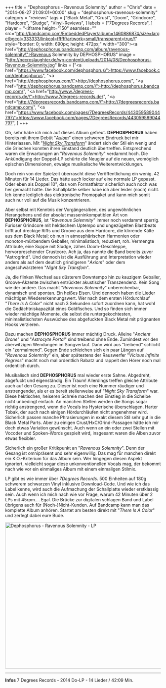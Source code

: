 +++
title = "Dephosphorus - Ravenous Solemnity"
author = "Chris"
date = "2014-08-27 21:09:01+00:00"
slug = "dephosphorus-ravenous-solemnity"
category = "reviews"
tags = ["Black Metal", "Crust", "Doom", "Grindcore", "Hardcore", "Sludge", "Vinyl-Reviews", ]
labels = ["7Degrees Records", ]
player = "<iframe height=\"150\" seamless=\"\" src=\"http://bandcamp.com/EmbeddedPlayer/album=1460886874/size=large/bgcol=333333/linkcol=ffffff/artwork=small/transparent=true/\" style=\"border: 0; width: 690px; height: 472px;\" width=\"300\"><a href=\"http://dephosphorus.bandcamp.com/album/ravenous-solemnity\">Ravenous Solemnity by DEPHOSPHORUS</a></iframe>"
image = "http://necroslaughter.de/wp-content/uploads/2014/08/Dephosphorus-Ravenous-Solemnity.jpg"
links = ["<a href=\"https://www.facebook.com/dephosphorus\">https://www.facebook.com/dephosphorus</a>", "<a href=\"http://dephosphorus.com/\">http://dephosphorus.com/</a>", "<a href=\"http://dephosphorus.bandcamp.com/\">http://dephosphorus.bandcamp.com/</a>", "<a href=\"http://www.7degrees-records.de/\">http://www.7degrees-records.de/</a>", "<a href=\"http://7degreesrecords.bandcamp.com/\">http://7degreesrecords.bandcamp.com/</a>", "<a href=\"https://www.facebook.com/pages/7DegreesRecords/443059589044797\">https://www.facebook.com/pages/7DegreesRecords/443059589044797</a>", ]
+++

Oh, sehr habe ich mich auf dieses Album gefreut. **DEPHOSPHORUS** haben bereits mit ihrem Debüt "<a href="http://necroslaughter.de/2011/09/dephosphorus-axiom/" title="Dephosphorus – Axiom">_Axiom_</a>" einen schweren Eindruck bei mir Hinterlassen. Mit "<a href="http://necroslaughter.de/2012/10/dephosphorus-night-sky-transform/" title="Dephosphorus – Night Sky Transform">_Night Sky Transform_</a>" ändert sich der Stil ein wenig und die Griechen konnten ihren Einstand deutlich übertreffen. Entsprechend waren die Erwartungen an "_Ravenous Solemnity_" verdammt hoch. Die Ankündigung der Doppel-LP schürte die Neugier auf die neuen, womöglich epischen Dimensionen, etwaige musikalische Weiterentwicklungen.

Doch rein von der Spielzeit überrascht diese Veröffentlichung ein wenig. 42 Minuten für 14 Lieder. Das hätte auch locker auf eine normale LP gepasst. Oder eben als Doppel 10", das vom Formatfaktor sicherlich auch noch was her gemacht hätte. Die Schallplatte selber habe ich aber leider (noch) nicht. Ich kenne lediglich das elektronische Promopaket und kann mich somit auch nur voll auf die Musik konzentrieren.

Aber selbst mit Kenntnis der Vorgängeralben, des ungewöhnlichen Herangehens und der absolut masseninkompatiblen Art von **DEPHOSPHORUS**, ist "_Ravenous Solemnity_" immer noch verdammt sperrig. Furioser Grindcore mit hektischem Uptempo und ungezügelten Blastbeats trifft auf dreckige Riffs und Groove aus dem Hardcore, die klirrende Kälte aus dem Black Metal; ob nun in atmosphärischen Harmonien oder monoton-mürbendem Geballer, minimalistisch, reduziert, roh. Vermengte Attribute, eine Suppe mit Sludge, zähes Doom-Geschleppe, hervorpreschender Crustcore. Ach ja, das nannte die Band bereits zuvor "Astrogrind". Und dennoch ist die Ausführung und Interpretation wieder anders als auf dem deutlich grindigeren "_Axiom_" oder dem angeschwärzteren "_Night Sky Transfom_".

Ja, die flinken Wechsel aus düsterem Downtempo hin zu kauzigem Geballer, Groove-Akzente zwischen entrückter akustischer Transzendenz. Kein Song wie der andere. Das macht "_Ravenous Solemnity_" unberechenbar, dynamisch und spontan. Ein heißes Eisen. Und dennoch haben die Lieder mächtigen Wiedererkennungswert. Wer nach dem ersten Hördurchlauf "_There Is A Color_" nicht nach 3 Sekunden sofort zuordnen kann, hat wohl die Gedächtniskapazität eines Goldfisches. Und so finden sich immer wieder mächtige Momente, die selbst die runtergekochtesten, minimalistischsten Auswüchse des abgefuckten Black Metal mit prägnanten Hooks verzieren.

Dazu machen **DEPHOSPHORUS** immer mächtig Druck. Alleine "_Ancient Drone_" und "_Astrocyte Portal_" sind treibend ohne Ende. Zumindest vor den aberwitzigen Wendungen im Songverlauf. Dann wird aus "treibend" schlicht ein "zermalmend". Gegen Ende schleichen sich ein paar Längen auf "_Ravenous Solemnity_" ein, aber spätestens der Rauswerfer "_Vicious Infinite Regress_" macht noch mal ordentlich Rabatz und rappelt den Hörer noch mal ordentlich durch.

Musikalisch sind **DEPHOSPHORUS** mal wieder erste Sahne. Abgedreht, abgefuckt und eigenständig. Ein Traum! Allerdings treffen gleiche Attribute auch auf den Gesang zu. Dieser ist noch eine Nummer räudiger und anstrengender, als er es bereit stellenweise auf "_Night Sky Transform_" war. Diese hektischen, heiseren Schreie machen den Einstieg in die Scheibe nicht unbedingt einfach. An manchen Stellen werden die Songs sogar richtig anstrengend, wenn die Vocals ins Hysterische überschlagen. Harter Tobak, der auch nach einigen Hördurchläufen nicht angenehmer wird. Sicherlich passen manche Phrasierungen in exakt diesem Stil sehr gut in die Black Metal Parts. Aber zu einigen Crust/HxC/Grind-Passagen hätte ich mir doch etwas Variation gewünscht. Auch wenn an ein oder zwei Stellen mit Vocoder und Spoken-Words gespielt wird, insgesamt waren die Alben zuvor etwas flexibler.

Sicherlich ein großer Kritikpunkt an "_Ravenous Solemnity_". Denn der Gesang ist omnipräsent und sehr eigenwillig. Das mag für manchen direkt ein K.O.-Kriterium für das Album sein. Wer hingegen diesen Aspekt ignoriert, vielleicht sogar diese unkonventionellen Vocals mag, der bekommt nach wie vor ein einmaliges Album mit einem einmaligen Stilmix.

LP gibt es wie immer über _7Degrees Records_. 500 Einheiten auf 180g schwerem schwarzen Vinyl inklusive Download-Code. Und wie ich das Label kenne, wird auch die Aufmachung der Schallplatte wieder erstklassig sein. Auch wenn ich mich nach wie vor Frage, warum 42 Minuten über 2 LPs mit 45rpm.... Egal. Die Brücke zur digitalen schlagen Band und Label übrigens auch für (Noch-)Nicht-Kunden. Auf Bandcamp kann man das komplette Album anhören. Startet am besten direkt mit "_There Is A Color_" und zerlegt dabei eure Bude.


<img alt="Dephosphorus - Ravenous Solemnity - LP" class="aligncenter size-large wp-image-13503" height="472" src="http://necroslaughter.de/wp-content/uploads/2014/08/Dephosphorus-Ravenous-Solemnity-LP-690x472.jpg" width="690"/>



---
**Infos**
7 Degrees Records - 2014
Do-LP - 14 Lieder / 42:09 Min.
